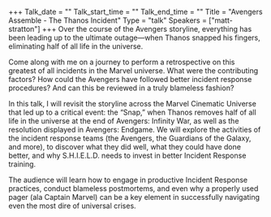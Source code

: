 +++
Talk_date = ""
Talk_start_time = ""
Talk_end_time = ""
Title = "Avengers Assemble - The Thanos Incident"
Type = "talk"
Speakers = ["matt-stratton"]
+++
Over the course of the Avengers storyline, everything has been leading up to the ultimate outage—when Thanos snapped his fingers, eliminating half of all life in the universe.

Come along with me on a journey to perform a retrospective on this greatest of all incidents in the Marvel universe. What were the contributing factors? How could the Avengers have followed better incident response procedures? And can this be reviewed in a truly blameless fashion?

In this talk, I will revisit the storyline across the Marvel Cinematic Universe that led up to a critical event: the “Snap,” when Thanos removes half of all life in the universe at the end of Avengers: Infinity War, as well as the resolution displayed in Avengers: Endgame. We will explore the activities of the incident response teams (the Avengers, the Guardians of the Galaxy, and more), to discover what they did well, what they could have done better, and why S.H.I.E.L.D. needs to invest in better Incident Response training.

The audience will learn how to engage in productive Incident Response practices, conduct blameless postmortems, and even why a properly used pager (ala Captain Marvel) can be a key element in successfully navigating even the most dire of universal crises.
